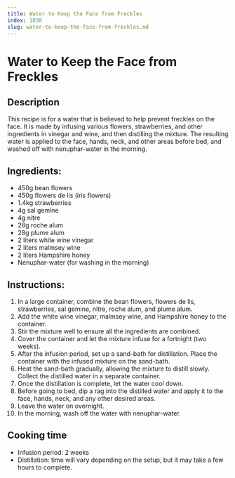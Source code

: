 ```yaml
---
title: Water to Keep the Face from Freckles
index: 1838
slug: water-to-keep-the-face-from-freckles.md
---
```


# Water to Keep the Face from Freckles

## Description
This recipe is for a water that is believed to help prevent freckles on the face. It is made by infusing various flowers, strawberries, and other ingredients in vinegar and wine, and then distilling the mixture. The resulting water is applied to the face, hands, neck, and other areas before bed, and washed off with nenuphar-water in the morning.

## Ingredients:
- 450g bean flowers
- 450g flowers de lis (iris flowers)
- 1.4kg strawberries
- 4g sal gemine
- 4g nitre
- 28g roche alum
- 28g plume alum
- 2 liters white wine vinegar
- 2 liters malmsey wine
- 2 liters Hampshire honey
- Nenuphar-water (for washing in the morning)

## Instructions:
1. In a large container, combine the bean flowers, flowers de lis, strawberries, sal gemine, nitre, roche alum, and plume alum.
2. Add the white wine vinegar, malmsey wine, and Hampshire honey to the container.
3. Stir the mixture well to ensure all the ingredients are combined.
4. Cover the container and let the mixture infuse for a fortnight (two weeks).
5. After the infusion period, set up a sand-bath for distillation. Place the container with the infused mixture on the sand-bath.
6. Heat the sand-bath gradually, allowing the mixture to distill slowly. Collect the distilled water in a separate container.
7. Once the distillation is complete, let the water cool down.
8. Before going to bed, dip a rag into the distilled water and apply it to the face, hands, neck, and any other desired areas.
9. Leave the water on overnight.
10. In the morning, wash off the water with nenuphar-water.

## Cooking time
- Infusion period: 2 weeks
- Distillation: time will vary depending on the setup, but it may take a few hours to complete.